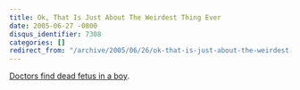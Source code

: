 ```yaml
---
title: Ok, That Is Just About The Weirdest Thing Ever
date: 2005-06-27 -0800
disqus_identifier: 7308
categories: []
redirect_from: "/archive/2005/06/26/ok-that-is-just-about-the-weirdest-thing-ever.aspx/"
---
```


[Doctors find dead fetus in a
boy](http://www.boingboing.net/2005/06/27/boy_had_fetus_in_sto.html).

